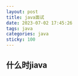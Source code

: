 ```yaml
---
layout: post
title: java面试
date: 2023-07-02 17:45:26
tags: java
categories: java
sticky: 100
---
```


## 什么时jiava

